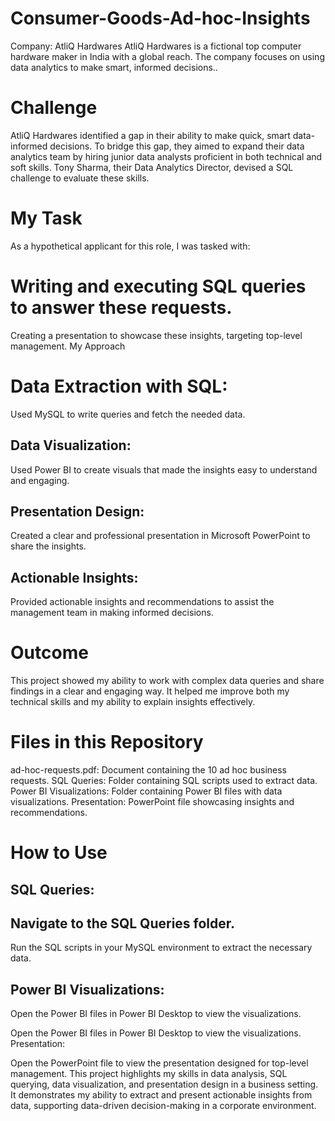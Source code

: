 # Consumer-Goods-Ad-hoc-Insights
Company: AtliQ Hardwares
AtliQ Hardwares is a fictional top computer hardware maker in India with a global reach. The company focuses on using data analytics to make smart, informed decisions..

# Challenge
AtliQ Hardwares identified a gap in their ability to make quick, smart data-informed decisions. To bridge this gap, they aimed to expand their data analytics team by hiring junior data analysts proficient in both technical and soft skills. Tony Sharma, their Data Analytics Director, devised a SQL challenge to evaluate these skills.

# My Task
As a hypothetical applicant for this role, I was tasked with:

# Writing and executing SQL queries to answer these requests.
Creating a presentation to showcase these insights, targeting top-level management.
My Approach
# Data Extraction with SQL:

Used MySQL to write queries and fetch the needed data.
## Data Visualization:

Used Power BI to create visuals that made the insights easy to understand and engaging.
## Presentation Design:

Created a clear and professional presentation in Microsoft PowerPoint to share the insights.
## Actionable Insights:

Provided actionable insights and recommendations to assist the management team in making informed decisions.
# Outcome
This project showed my ability to work with complex data queries and share findings in a clear and engaging way. It helped me improve both my technical skills and my ability to explain insights effectively.

# Files in this Repository
ad-hoc-requests.pdf: Document containing the 10 ad hoc business requests.
SQL Queries: Folder containing SQL scripts used to extract data.
Power BI Visualizations: Folder containing Power BI files with data visualizations.
Presentation: PowerPoint file showcasing insights and recommendations.
# How to Use
## SQL Queries:

## Navigate to the SQL Queries folder.
Run the SQL scripts in your MySQL environment to extract the necessary data.
## Power BI Visualizations:
Open the Power BI files in Power BI Desktop to view the visualizations.

Open the Power BI files in Power BI Desktop to view the visualizations.
Presentation:

Open the PowerPoint file to view the presentation designed for top-level management.
This project highlights my skills in data analysis, SQL querying, data visualization, and presentation design in a business setting. It demonstrates my ability to extract and present actionable insights from data, supporting data-driven decision-making in a corporate environment.
